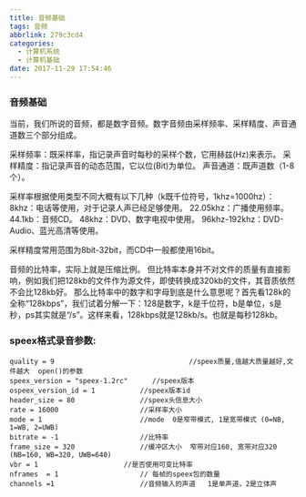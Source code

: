 ```yaml
---
title: 音频基础
tags: 音频
abbrlink: 279c3cd4
categories:
  - 计算机系统
  - 计算机基础
date: 2017-11-29 17:54:46
---
```



### 音频基础

当前，我们所说的音频，都是数字音频。数字音频由采样频率、采样精度、声音通道数三个部分组成。

采样频率：既采样率，指记录声音时每秒的采样个数，它用赫兹(Hz)来表示。
采样精度：指记录声音的动态范围，它以位(Bit)为单位。
声音通道：既声道数（1-8个）。

采样率根据使用类型不同大概有以下几种（k既千位符号，1khz=1000hz）：
8khz：电话等使用，对于记录人声已经足够使用。
22.05khz：广播使用频率。
44.1kb：音频CD。
48khz：DVD、数字电视中使用。
96khz-192khz：DVD-Audio、蓝光高清等使用。

采样精度常用范围为8bit-32bit，而CD中一般都使用16bit。
<!-- more -->


音频的比特率，实际上就是压缩比例。
但比特率本身并不对文件的质量有直接影响，例如我们把128kb的文件作为源文件，即使转换成320kb的文件，其音质依然不会比128kb好。
那么比特率中的数字和字母到底是什么意思呢？首先看128k的全称“128kbps”，我们试着分解一下：128是数字，k是千位符，b是单位，s是秒，ps其实就是“/s”。这样来看，128kbps就是128kb/s。也就是每秒128kb。



### speex格式录音参数:

```
quality = 9  	                       		//speex质量,值越大质量越好,文件越大  open()的参数
speex_version = "speex-1.2rc"      //speex版本
ospeex_version_id = 1 			//speex版本id
header_size = 80 	 			//speex头信息大小
rate = 16000					//采样率大小
mode = 1			 			//mode  0是窄带模式, 1是宽带模式 (0=NB, 1=WB, 2=UWB)
bitrate = -1 		 			//比特率
frame_size = 320   	 			//缓冲区大小  窄带对应160, 宽带对应320  (NB=160, WB=320, UWB=640)
vbr = 1						//是否使用可变比特率
nframes  = 1 					// 每帧的speex包的数量
channels =1    			        //音频输入的声道 	1是单声道，2是立体声
```